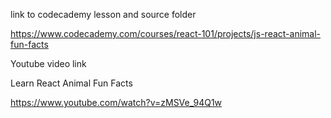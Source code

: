 link to codecademy lesson and source folder

https://www.codecademy.com/courses/react-101/projects/js-react-animal-fun-facts

Youtube video link

Learn React Animal Fun Facts

https://www.youtube.com/watch?v=zMSVe_94Q1w

